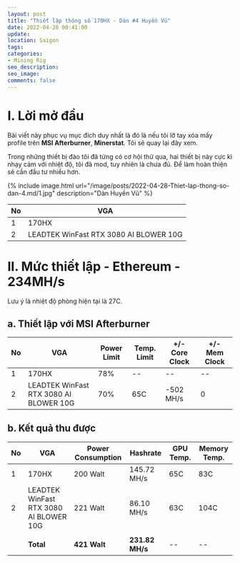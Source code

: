 ```yaml
---
layout: post
title: "Thiết lập thông số 170HX - Dàn #4 Huyền Vũ"
date: 2022-04-28 00:41:00
update:
location: Saigon
tags:
categories:
- Mining Rig
seo_description:
seo_image:
comments: false
---
```

# I. Lời mở đầu
Bài viết này phục vụ mục đích duy nhất là đó là nếu tôi lỡ tay xóa mấy profile trên **MSI Afterburner**, **Minerstat**.
Tôi sẽ quay lại đây xem.

Trong những thiết bị đào tôi đã từng có cơ hội thử qua, hai thiết bị này cực kì nhạy cảm với nhiệt độ, tôi đã mod,
tuy nhiên là chưa đủ. Để làm hoàn thiện sẽ cần đầu tư nhiều hơn.

{% include image.html url="/image/posts/2022-04-28-Thiet-lap-thong-so-dan-4.md/1.jpg" description="Dàn Huyền Vũ" %}

| No | VGA                                    |
|----|----------------------------------------|
| 1  | 170HX                                  |
| 2  | LEADTEK WinFast RTX 3080 AI BLOWER 10G |

# II. Mức thiết lập - Ethereum - 234MH/s
Lưu ý là nhiệt độ phòng hiện tại là 27C.

## a. Thiết lập với MSI Afterburner

| No | VGA                                    | Power Limit | Temp. Limit | +/- Core Clock | +/- Mem Clock |
|----|----------------------------------------|-------------|-------------|----------------|---------------|
| 1  | 170HX                                  | 78%         | --          | --             | --            |
| 2  | LEADTEK WinFast RTX 3080 AI BLOWER 10G | 70%         | 65C         | -502 MH/s      | 0             |

## b. Kết quả thu được

| No | VGA                                    | Power Consumption | Hashrate        | GPU Temp. | Memory Temp. |
|----|----------------------------------------|-------------------|-----------------|-----------|--------------|
| 1  | 170HX                                  | 200 Walt          | 145.72 MH/s     | 65C       | 83C          |
| 2  | LEADTEK WinFast RTX 3080 AI BLOWER 10G | 221 Walt          | 86.10 MH/s      | 63C       | 104C         |
|    |                                        |                   |                 |           |              |
|    | **Total**                              | **421 Walt**      | **231.82 MH/s** | --        | --           |

